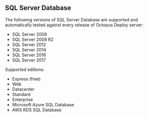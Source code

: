 ## SQL Server Database

The following versions of SQL Server Database are supported and automatically tested against every release of Octopus Deploy server:

- SQL Server 2008
- SQL Server 2008 R2
- SQL Server 2012
- SQL Server 2014
- SQL Server 2016
- SQL Server 2017

Supported editions:

- Express (free)
- Web
- Datacenter
- Standard
- Enterprise
- Microsoft Azure SQL Database
- AWS RDS SQL Database
